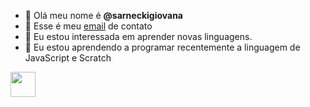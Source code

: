 - 👋 Olá meu nome é **@sarneckigiovana**
- :e-mail: Esse é meu [email](giovana.sarnecki@escola.pr.gov.br) de contato
- 👀 Eu estou interessada em aprender novas linguagens.
- 🌱 Eu estou aprendendo a programar recentemente a linguagem de JavaScript e Scratch


<img src="https://cdn.jsdelivr.net/gh/devicons/devicon/icons/java/java-original.svg" width="40" height="40"/>
